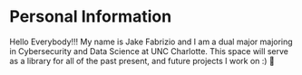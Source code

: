 # Personal Information 
Hello Everybody!!! My name is Jake Fabrizio and I am a dual major majoring in Cybersecurity and Data Science at UNC Charlotte. This space will serve as a library for all of the past present, and future projects I work on :) 👋

<!--
**Jakefab245/Jakefab245** is a ✨ _special_ ✨ repository because its `README.md` (this file) appears on your GitHub profile.

Here are some ideas to get you started:

- 🔭 I’m currently working on ...
- 🌱 I’m currently learning ...
- 👯 I’m looking to collaborate on ...
- 🤔 I’m looking for help with ...
- 💬 Ask me about ...
- 📫 How to reach me: ...
- 😄 Pronouns: ...
- ⚡ Fun fact: ...
-->
